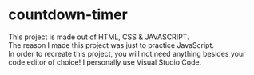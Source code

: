 # countdown-timer

This project is made  out of HTML, CSS & JAVASCRIPT. <br>
The reason I made this project was just to practice JavaScript. <br>
In order to recreate this project, you will not need anything besides your code editor of choice! I personally use Visual Studio Code.
